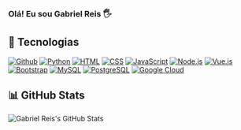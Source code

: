 ### Olá! Eu sou Gabriel Reis 🖐️

## 🚀 Tecnologias

[![Github](https://img.shields.io/badge/GitHub-100000?style=for-the-badge&logo=github&logoColor=white)](https://github.com/GabrielReis04)
[![Python](https://img.shields.io/badge/Python-3776AB?style=for-the-badge&logo=python&logoColor=white)](https://github.com/GabrielReis04)
[![HTML](https://img.shields.io/badge/HTML-239120?style=for-the-badge&logo=html5&logoColor=white)](https://github.com/GabrielReis04)
[![CSS](https://img.shields.io/badge/CSS-239120?&style=for-the-badge&logo=css3&logoColor=white)](https://github.com/GabrielReis04)
[![JavaScript](https://img.shields.io/badge/JavaScript-F7DF1E?style=for-the-badge&logo=javascript&logoColor=black)](https://github.com/GabrielReis04)
[![Node.js](https://img.shields.io/badge/Node.js-43853D?style=for-the-badge&logo=node.js&logoColor=white)](https://github.com/GabrielReis04)
[![Vue.js](https://img.shields.io/badge/Vue.js-35495E?style=for-the-badge&logo=vue.js&logoColor=4FC08D)](https://github.com/GabrielReis04)
[![Bootstrap](https://img.shields.io/badge/Bootstrap-563D7C?style=for-the-badge&logo=bootstrap&logoColor=white)](https://github.com/GabrielReis04)
[![MySQL](https://img.shields.io/badge/MySQL-00000F?style=for-the-badge&logo=mysql&logoColor=white)](https://github.com/GabrielReis04)
[![PostgreSQL](https://img.shields.io/badge/PostgreSQL-316192?style=for-the-badge&logo=postgresql&logoColor=white)](https://github.com/GabrielReis04)
[![Google Cloud](https://img.shields.io/badge/Google_Cloud-4285F4?style=for-the-badge&logo=google-cloud&logoColor=white)](https://github.com/GabrielReis04)

## 📊 GitHub Stats

![Gabriel Reis's GitHub Stats](https://github-readme-stats.vercel.app/api?username=GabrielReis04&show_icons=true&theme=radical)

